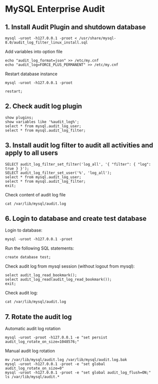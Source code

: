 # MySQL Enterprise Audit
## 1. Install Audit Plugin and shutdown database
```
mysql -uroot -h127.0.0.1 -proot < /usr/share/mysql-8.0/audit_log_filter_linux_install.sql
```
Add variables into option file
```
echo "audit_log_format=json" >> /etc/my.cnf
echo "audit_log=FORCE_PLUS_PERMANENT" >> /etc/my.cnf
```
Restart database instance
```
mysql -uroot -h127.0.0.1 -proot 

restart;
```
## 2. Check audit log plugin 
```
show plugins;
show variables like '%audit_log%';
select * from mysql.audit_log_user;
select * from mysql.audit_log_filter;
```
## 3. Install audit log filter to audit all activities and apply to all users
```
SELECT audit_log_filter_set_filter('log_all', '{ "filter": { "log": true } }');
SELECT audit_log_filter_set_user('%', 'log_all');
select * from mysql.audit_log_user;
select * from mysql.audit_log_filter;
exit;
```
Check content of audit log file
```
cat /var/lib/mysql/audit.log
```
## 6. Login to database and create test database
Login to database:
```
mysql -uroot -h127.0.0.1 -proot
```
Run the following SQL statements:
```
create database test;
```
Check audit log from mysql session (without logout from mysql):
```
select audit_log_read_bookmark();
select audit_log_read(audit_log_read_bookmark());
exit;
```
Check audit log:
```
cat /var/lib/mysql/audit.log
```
## 7. Rotate the audit log
Automatic audit log rotation
```
mysql -uroot -proot -h127.0.0.1 -e "set persist audit_log_rotate_on_size=1048576;"
```
Manual audit log rotation
```
mv /var/lib/mysql/audit.log /var/lib/mysql/audit.log.bak
mysql -uroot -h127.0.0.1 -proot -e "set global audit_log_rotate_on_size=0"
mysql -uroot -h127.0.0.1 -proot -e "set global audit_log_flush=ON;"
ls /var/lib/mysql/audit.*
```

